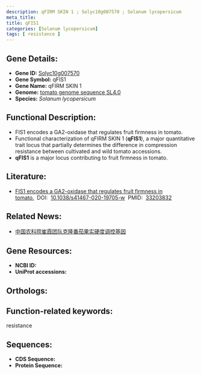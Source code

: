 ```yaml
---
description: qFIRM SKIN 1 ; Solyc10g007570 ; Solanum lycopersicum
meta_title:
title: qFIS1
categories: [Solanum lycopersicum]
tags: [ resistance ]
---
```


## Gene Details:
- **Gene ID:**	[Solyc10g007570]()
- **Gene Symbol:** qFIS1
- **Gene Name:** qFIRM SKIN 1
- **Genome:** [tomato genome sequence SL4.0]()
- **Species:** *Solanum lycopersicum*

## Functional Description:
   - FIS1 encodes a GA2-oxidase that regulates fruit firmness in tomato.
   - Functional characterization of qFIRM SKIN 1 (**qFIS1**), a major quantitative trait locus that partially determines the difference in compression resistance between cultivated and wild tomato accessions.
   - **qFIS1** is a major locus contributing to fruit firmness in tomato.

## Literature:
   - [FIS1 encodes a GA2-oxidase that regulates fruit firmness in tomato.]( https://www.nature.com/articles/s41467-020-19705-w)&nbsp;&nbsp;DOI:&nbsp;&nbsp;[10.1038/s41467-020-19705-w](https://www.nature.com/articles/s41467-020-19705-w)&nbsp;&nbsp;PMID:&nbsp;&nbsp;[33203832](https://pubmed.ncbi.nlm.nih.gov/33203832/)

## Related News:
   - [中国农科院崔霞团队克隆番茄果实硬度调控基因](https://mp.weixin.qq.com/s?__biz=MzIyOTY2NDYyNQ==&mid=2247504224&idx=5&sn=c13988cdffd8ca804603764edd9b6c3f&chksm=e8bda37edfca2a6844de97b09b00911010a3383bc7b7e2152bc4d4719262718775874e2c0bd7&scene=27#wechat_redirect)

## Gene Resources:
- **NCBI ID:** [](https://www.ncbi.nlm.nih.gov/gene/?term=)
- **UniProt accessions:** [](https://www.uniprot.org/uniprotkb//entry)

## Orthologs:

## Function-related keywords:
resistance

## Sequences:
- **CDS Sequence:**
- **Protein Sequence:**
